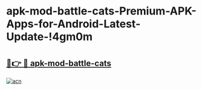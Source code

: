 # apk-mod-battle-cats-Premium-APK-Apps-for-Android-Latest-Update-!4gm0m

# <h2><a href="https://oayyi1.esa.edu.pl?title=apk-mod-battle-cats&ref=4gm0m">🔗👉 🔴 apk-mod-battle-cats</a></h2>

[![acn](https://github.com/user-attachments/assets/0f9c940e-d8b0-45ae-aac7-cd30a18b3e1c)](https://oayyi1.esa.edu.pl?title=apk-mod-battle-cats&ref=4gm0m)

